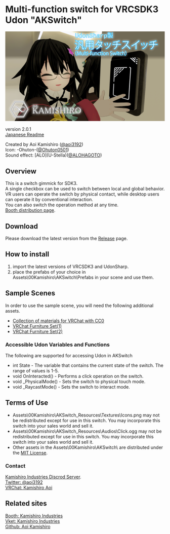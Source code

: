 # Multi-function switch for VRCSDK3 Udon "AKSwitch"  

![HeaderImage](./_Resources/Images/Thumb.png)  

version 2.0.1  
[Japanese Readme][00]  

Created by Aoi Kamishiro ([@aoi3192][01])  
Icon: -Ohuton-([@Ohuton0501][02])  
Sound effect: \[ALO\](U-Stella)([@ALOHAGOTO][03])  

## Overview

This is a switch gimmick for SDK3.  
A single checkbox can be used to switch between local and global behavior.  
VR users can operate the switch by physical contact, while desktop users can operate it by conventional interaction.  
You can also switch the operation method at any time.  
[Booth distribution page][71].  

## Download  

Please download the latest version from the [Release][21] page.  

## How to install  

1. import the latest versions of VRCSDK3 and UdonSharp.  
2. place the prefabs of your choice in Assets\00Kamishiro\AKSwitch\Prefabs in your scene and use them.  

## Sample Scenes  

In order to use the sample scene, you will need the following additional assets.  

* [Collection of materials for VRChat with CC0](https://coquelicotz.booth.pm/items/2516986)  
* [VRChat Furniture Set(1)](https://coquelicotz.booth.pm/items/1276329)  
* [VRChat Furniture Set(2)](https://coquelicotz.booth.pm/items/1573249)  

### Accessible Udon Variables and Functions  

The following are supported for accessing Udon in AKSwitch  

* int State - The variable that contains the current state of the switch. The range of values is 1-5.  
* void OnInteracted() - Performs a click operation on the switch.  
* void _PhysicalMode() - Sets the switch to physical touch mode.  
* void _RaycastMode() - Sets the switch to interact mode.  

## Terms of Use  

* Assets\00Kamishiro\AKSwitch\_Resources\Textures\Icons.png may not be redistributed except for use in this switch. You may incorporate this switch into your sales world and sell it.  
* Assets\00Kamishiro\AKSwitch\_Resources\Audios\Click.ogg may not be redistributed except for use in this switch. You may incorporate this switch into your sales world and sell it.  
* Other assets in the Assets\00Kamishiro\AKSwitch\ are distributed under the [MIT License][61].  

### Contact  

[Kamishiro Industries Discrod Server][81].  
[Twitter: @aoi3192][82]  
[VRChat: Kamishiro Aoi][83]  

## Related sites  

[Booth: Kamishiro Industries][91]  
[Vket: Kamishiro Industries][92]  
[Github: Aoi Kamishiro][93]  

[00]:AKSwitch-README_JP.md
[01]:https://twitter.com/aoi3192
[02]:https://twitter.com/Ohuton0501
[03]:https://twitter.com/ALOHAGOTO
[21]:https://github.com/AoiKamishiro/VRChatPrefabs/releases
[61]:LICENSE-MIT
[71]:https://kamishirolab.booth.pm/items/3159633
[81]:https://discord.gg/8muNKrzaSK
[82]:https://twitter.com/aoi3192
[83]:https://www.vrchat.com/home/user/usr_19514816-2cf8-43cc-a046-9e2d87d15af7
[91]:https://kamishirolab.booth.pm/
[92]:https://www.v-market.work/ec/shops/1810/detail/
[93]:https://github.com/AoiKamishiro

